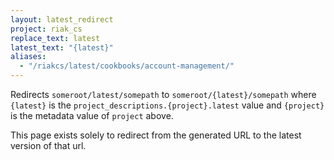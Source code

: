 ```yaml
---
layout: latest_redirect
project: riak_cs
replace_text: latest
latest_text: "{latest}"
aliases:
  - "/riakcs/latest/cookbooks/account-management/"
---
```


Redirects `someroot/latest/somepath` to `someroot/{latest}/somepath` 
where `{latest}` is the `project_descriptions.{project}.latest` value
and `{project}` is the metadata value of `project` above.

This page exists solely to redirect from the generated URL to the latest version of
that url.



